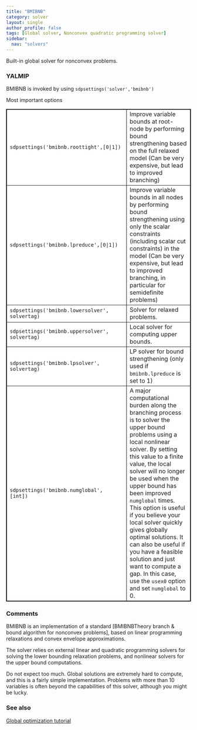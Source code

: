 ```yaml
---
title: "BMIBNB"
category: solver
layout: single
author_profile: false
tags: [Global solver, Nonconvex quadratic programming solver]
sidebar:
  nav: "solvers"
---
```


Built-in global solver for nonconvex problems.

### YALMIP
BMIBNB is invoked by using `sdpsettings('solver','bmibnb')`

Most important options
 <table border="1" cellspacing="1" style="border-collapse: collapse" width="100%" bordercolor="#000000" bgcolor="#FFFFFF" id="table1">
        <tr>
          <td width="310"><code>sdpsettings('bmibnb.roottight',[0|1])</code></td>
          <td>Improve variable bounds at root-node by performing bound
			strengthening based on the full relaxed model (Can be very expensive,
			but lead to improved branching)</td>
        </tr>
        <tr>
          <td width="310"><code>sdpsettings('bmibnb.lpreduce',[0|1])</code></td>
          <td>Improve variable bounds in all nodes by performing bound
			strengthening using only the scalar constraints (including scalar cut
			constraints) in the model (Can be very expensive, but lead to
			improved branching, in particular for semidefinite problems)</td>
        </tr>
        <tr>
          <td width="310"><code>sdpsettings('bmibnb.lowersolver', solvertag)</code></td>
          <td>Solver for relaxed problems.</td>
        </tr>
        <tr>
          <td width="310"><code>sdpsettings('bmibnb.uppersolver', solvertag)</code></td>
          <td>Local solver for computing upper bounds.</td>
        </tr>
        <tr>
          <td width="310"><code>sdpsettings('bmibnb.lpsolver', solvertag)</code></td>
          <td>LP solver for bound strengthening
			(only used if <code>bmibnb.lpreduce</code> is set to 1)</td>
        </tr>
        <tr>
          <td width="310"><code>sdpsettings('bmibnb.numglobal', [int])</code></td>
          <td>A major computational burden along the branching process is to
			solver the upper bound problems using a local nonlinear solver. By
			setting this value to a finite value, the local solver will no
			longer be used when the upper bound has been improved <code>numglobal</code> times.
			This option is useful if you believe your local solver quickly gives
			globally optimal solutions. It can also be useful if you have a
			feasible solution and just want to compute a gap. In this case, use
			the <code>usex0</code> option and set <code>numglobal</code> to 0.</td>
        </tr>
        </table>


### Comments
BMIBNB is an implementation of a standard [BMIBNBTheory branch & bound algorithm for nonconvex problems], based on linear programming relaxations and convex envelope approximations.

The solver relies on external linear and quadratic programming solvers for solving the lower bounding relaxation problems, and nonlinear solvers for the upper bound computations.

Do not expect too much. Global solutions are extremely hard to compute, and this is a fairly simple implementation. Problems with more than 10 variables is often beyond the capabilities of this solver, although you might be lucky.

### See also
[Global optimization tutorial](/tutorial/globaloptimization)
